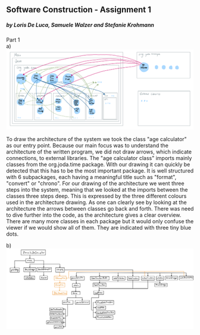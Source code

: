 ## Software Construction - Assignment 1 <br /> 
##### by Loris De Luca, Samuele Walzer and Stefanie Krohmann<br /> 

Part 1 <br /> 
a)<br /> 
![image info](./Task_1_architecture_2.png)

To draw the architecture of the system we took the class "age calculator" as our entry point. Because our main focus was to understand the architecture of the written program, we did not draw arrows, which indicate connections, to external libraries. The "age calculator class" imports mainly classes from the org.joda.time package. With our drawing it can quickly be detected that this has to be the most important package. It is well structured with 6 subpackages, each having a meaningful title such as "format", "convert" or "chrono". For our drawing of the architecture we went three steps into the system, meaning that we looked at the imports between the classes three steps deep. This is expressed by the three different colours used in the architecture drawing. As one can clearly see by looking at the architecture the arrows between classes go back and forth. There was need to dive further into the code, as the architecture gives a clear overview. There are many more classes in each package but it would only confuse the viewer if we would show all of them. They are indicated with three tiny blue dots. 

b)<br />
![image_info](./Task_1b_callgraph.jpg)
